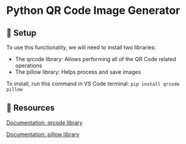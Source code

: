 # Python QR Code Image Generator
## 🚀 Setup
To use this functionality, we will need to install two libraries:
- The qrcode library: Allows performing all of the QR Code related operations
- The pillow library: Helps process and save images

To install, run this command in VS Code terminal:
`pip install qrcode pillow`

## 🔗 Resources
[Documentation: qrcode library](https://pypi.org/project/qrcode/)


[Documentation: pillow library](https://pypi.org/project/pillow/)

